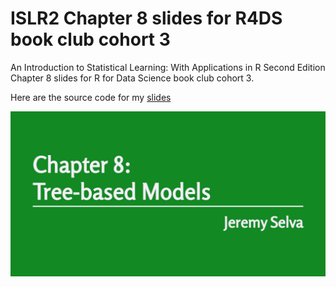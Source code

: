 # ISLR2 Chapter 8 slides for R4DS book club cohort 3

An Introduction to Statistical Learning: With Applications in R Second
Edition Chapter 8 slides for R for Data Science book club cohort 3.

Here are the source code for my
[slides](https://jauntyjjs.github.io/islr2-bookclub-cohort3-chapter8)

![First-slide](share-card.png)
